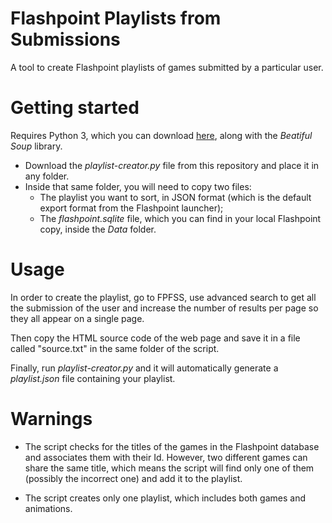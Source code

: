 # Flashpoint Playlists from Submissions
A tool to create Flashpoint playlists of games submitted by a particular user.

# Getting started

Requires Python 3, which you can download [here](https://www.python.org/downloads/), along with the *Beatiful Soup* library.

- Download the *playlist-creator.py* file from this repository and place it in any folder.
- Inside that same folder, you will need to copy two files:
    - The playlist you want to sort, in JSON format (which is the default export format from the Flashpoint launcher);
     - The *flashpoint.sqlite* file, which you can find in your local Flashpoint copy, inside the *Data* folder.

# Usage

In order to create the playlist, go to FPFSS, use advanced search to get all the submission of the user and increase the number of results per page so they all appear on a single page.

Then copy the HTML source code of the web page and save it in a file called "source.txt" in the same folder of the script.

Finally, run *playlist-creator.py* and it will automatically generate a *playlist.json* file containing your playlist.

# Warnings

- The script checks for the titles of the games in the Flashpoint database and associates them with their Id. However, two different games can share the same title, which means the script will find only one of them (possibly the incorrect one) and add it to the playlist.

- The script creates only one playlist, which includes both games and animations.
